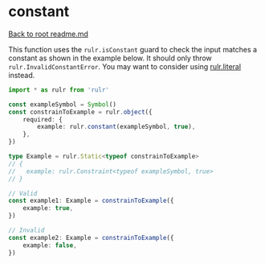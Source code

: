 # constant

[Back to root readme.md](../../../readme.md)

This function uses the `rulr.isConstant` guard to check the input matches a constant as shown in the example below. It should only throw `rulr.InvalidConstantError`. You may want to consider using [rulr.literal](../literal/readme.md) instead.

```ts
import * as rulr from 'rulr'

const exampleSymbol = Symbol()
const constrainToExample = rulr.object({
	required: {
		example: rulr.constant(exampleSymbol, true),
	},
})

type Example = rulr.Static<typeof constrainToExample>
// {
//   example: rulr.Constraint<typeof exampleSymbol, true>
// }

// Valid
const example1: Example = constrainToExample({
	example: true,
})

// Invalid
const example2: Example = constrainToExample({
	example: false,
})
```
